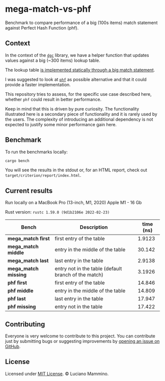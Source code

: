 # mega-match-vs-phf

Benchmark to compare performance of a big (100s items) match statement against Perfect Hash Function (phf).


## Context

In the context of the [`dgc`](https://github.com/rust-italia/dgc) library, we have a helper function that updates values against a big (~300 items) lookup table.

The lookup table [is implemented statically through a big match statement](https://github.com/rust-italia/dgc/blob/main/dgc/src/valuesets.rs#L36).

I was suggested to look at [`phf`](https://docs.rs/phf/latest/phf/) as possible alternative and that it could provide a faster implementation.

This repository tries to assess, for the specific use case described here, whether `phf` could result in better performance.

Keep in mind that this is driven by pure curiosity. The functionality illustrated here is a secondary piece of functionality and it is rarely used by the users. The complexity of introducing an additional dependency is not expected to justify some minor performance gain here.


## Benchmark

To run the benchmarks locally:

```bash
cargo bench
```

You will see the results in the stdout or, for an HTML report, check out `target/criterion/report/index.html`.


## Current results

Run locally on a MacBook Pro (13-inch, M1, 2020)  Apple M1 - 16 Gb

Rust version: `rustc 1.59.0 (9d1b2106e 2022-02-23)`


| Bench                  | Description                                          | time (ns) |
|------------------------|------------------------------------------------------|-----------|
| **mega_match first**   | first entry of the table                             |    1.9123 |
| **mega_match middle**  | entry in the middle of the table                     |    30.142 |
| **mega_match last**    | last entry in the table                              |    2.9138 |
| **mega_match missing** | entry not in the table (default branch of the match) |    3.1926 |
| **phf first**          | first entry of the table                             |    14.846 |
| **phf middle**         | entry in the middle of the table                     |    14.809 |
| **phf last**           | last entry in the table                              |    17.947 |
| **phf missing**        | entry not in the table                               |    17.422 |



## Contributing

Everyone is very welcome to contribute to this project.
You can contribute just by submitting bugs or suggesting improvements by
[opening an issue on GitHub](https://github.com/lmammino/mega-match-vs-phf/issues).


## License

Licensed under [MIT License](LICENSE). © Luciano Mammino.